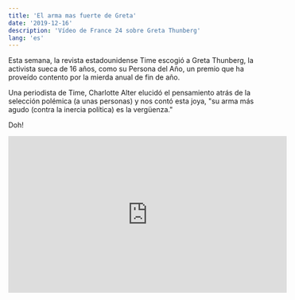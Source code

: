 ```yaml
---
title: 'El arma mas fuerte de Greta'
date: '2019-12-16'
description: 'Vídeo de France 24 sobre Greta Thunberg'
lang: 'es'
---
```


Esta semana, la revista estadounidense Time escogió a Greta Thunberg, la activista sueca de 16 años, como su Persona del Año, un premio que ha proveído contento por la mierda anual de fin de año.

Una periodista de Time, Charlotte Alter elucidó el pensamiento atrás de la selección polémica (a unas personas) y nos contó esta joya, "su arma más agudo (contra la inercia política) es la vergüenza."

Doh!

<iframe width="560" height="315" src="https://www.youtube.com/watch?v=QmswbYTzmts" frameborder="0" allow="accelerometer; autoplay; encrypted-media; gyroscope; picture-in-picture" allowfullscreen></iframe>
